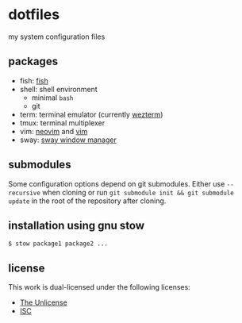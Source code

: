 # dotfiles
my system configuration files

## packages
- fish: [fish](https://fishshell.com)
- shell: shell environment
  - minimal `bash`
  - git
- term: terminal emulator (currently [wezterm](https://wezfurlong.org/wezterm/))
- tmux: terminal multiplexer
- vim: [neovim](https://github.com/neovim/neovim) and [vim](https://github.com/vim/vim)
- sway: [sway window manager](https://swaywm.org)

## submodules
Some configuration options depend on git submodules. Either use `--recursive` when cloning
or run `git submodule init && git submodule update` in the root of the repository after cloning.

## installation using gnu stow
```console
$ stow package1 package2 ...
```

## license
This work is dual-licensed under the following licenses:
- [The Unlicense](https://opensource.org/license/unlicense/)
- [ISC](https://opensource.org/license/isc-license-txt/)
